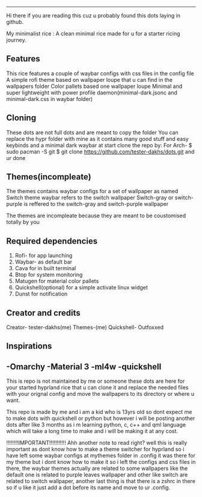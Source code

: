 ---------------------------------------------------

Hi there if you are reading this cuz u probably found this dots laying in github.

My minimalist rice :
A clean minimal rice made for u for a starter ricing journey.

## Features
This rice features a couple of waybar configs with css files in the config file
A simple rofi theme based on wallpaper loupe that u can find in the wallpapers folder
Color pallets based one wallpaper loupe 
Minimal and super lightweight with power profile daemon(minimal-dark.jsonc and minimal-dark.css in waybar folder)

## Cloning 
These dots are not full dots and are meant to copy the folder
You can replace the hypr folder with mine as it contains many good stuff and easy keybinds and a minimal dark waybar at start
clone the repo by:
For Arch-
$ sudo pacman -S git
$ git clone https://github.com/tester-dakhs/dots.git
and ur done

## Themes(incompleate)
The themes contains waybar configs for a set of wallpaper as named
Switch theme waybar refers to the switch wallpaper
Switch-gray or switch-purple is reffered to the switch-gray and switch-purple wallpaper

The themes are incompleate because they are meant to be coustomised totally by you

## Required dependencies
1. Rofi- for app launching
2. Waybar- as default bar
3. Cava for in built terminal
4. Btop for system monitoring
5. Matugen for material color pallets
6. Quickshell(optional) for a simple activate linux widget
7. Dunst for notification

## Creator and credits 
Creator- tester-dakhs(me)
Themes-(me)
Quickshell- Outfoxxed

## Inspirations
-Omarchy
-Material 3
-ml4w
-quickshell
-----------------------------

This is repo is not maintained by me or someone these dots are here for your started hyprland rice that u can clone it and replace the needed files with your orignal config and move the wallpapers to its directory or where u want.

This repo is made by me and i am a kid who is 13yrs old so dont expect me to make dots with quickshell or python but however i will be posting another dots after like 3 months as i m learning python, c, c++ and qml language which will take a long time to make and i will be making it at any cost.

!!!!!!!!IMPORTANT!!!!!!!!!!!
Ahh another note to read right? well this is really important as dont know how to make a theme switcher for hyprland so i have left some waybar configs at mythemes folder in .config it was there for my theme but i dont know how to make it so i left the configs and css files in there, the waybar themes actually are related to some wallpapers like the default one is related to purple leaves wallpaper and other like switch are related to switch wallpaper, another last thing is that there is a zshrc in there so if u like it just add a dot before its name and move to ur .config.  
